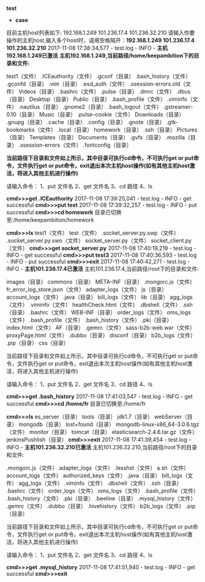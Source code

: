 ﻿**test**

 - **case**

目前主机host列表如下:
192.168.1.249
101.236.17.4
101.236.32.210
请输入你要操作的主机host,输入多个host时，请用空格隔开：**192.168.1.249 101.236.17.4 101.236.32.210**
2017-11-08 17:38:34,577 - test.log - INFO - **主机192.168.1.249已激活**
**主机192.168.1.249,当前路径/home/keepambition下的目录和文件:**

test1（文件）
.ICEauthority（文件）
.gconf（目录）
.bash_history（文件）
.gconfd（目录）
.vim（目录）
.esd_auth（文件）
.xsession-errors.old（文件）
Videos（目录）
.bashrc（文件）
.pulse（目录）
.dmrc（文件）
.dbus（目录）
Desktop（目录）
Public（目录）
.bash_profile（文件）
.viminfo（文件）
.nautilus（目录）
.gnome2（目录）
.bash_logout（文件）
.gstreamer-0.10（目录）
Music（目录）
.pulse-cookie（文件）
Downloads（目录）
.gnupg（目录）
.cache（目录）
.config（目录）
.gnote（目录）
.gtk-bookmarks（文件）
.local（目录）
homework（目录）
.ssh（目录）
Pictures（目录）
Templates（目录）
Documents（目录）
.gvfs（目录）
.mozilla（目录）
.xsession-errors（文件）
.fontconfig（目录）


**当前路径下目录和文件如上所示，其中目录可执行cd命令，不可执行get or put命令，文件执行get or put命令，exit退出本次主机host操作(如有其他主机host激活，将进入其他主机进行操作)**

请输入命令：
    1、put 文件名
    2、get 文件名
    3、cd  路径
    4、ls
        
**cmd>>>get .ICEauthority**
2017-11-08 17:39:25,041 - test.log - INFO - get successful
**cmd>>>put test**
2017-11-08 17:39:32,257 - test.log - INFO - put successful
**cmd>>>cd homework**
目录已切换至:/home/keepambition/homework

**cmd>>>ls**
test1（文件）
test（文件）
.socket_server.py.swp（文件）
.socket_server.py.swo（文件）
socket_server.py（文件）
socket_client.py（文件）
**cmd>>>get socket_server.py**
2017-11-08 17:40:19,219 - test.log - INFO - get successful
**cmd>>>put test3**
2017-11-08 17:40:36,593 - test.log - INFO - put successful
**cmd>>>exit**
2017-11-08 17:40:42,271 - test.log - INFO - **主机101.236.17.4已激活**
主机101.236.17.4,当前路径/root下的目录和文件:

images（目录）
commons（目录）
META-INF（目录）
.mongorc.js（文件）
fr_error_log_store.json（文件）
adapter_logs（文件）
js（目录）
account_logs（文件）
.java（目录）
bill_logs（文件）
lib（目录）
agg_logs（文件）
.viminfo（文件）
healthCheck.html（文件）
.dbshell（文件）
.ssh（目录）
.bashrc（文件）
WEB-INF（目录）
order_logs（文件）
oms_logs（文件）
.bash_profile（文件）
.bash_history（文件）
.pki（目录）
index.html（文件）
AF（目录）
.gemrc（文件）
sass-b2b-web.war（文件）
proxyPage.html（文件）
.dubbo（目录）
disconf（目录）
b2b_logs（文件）
.pip（目录）
css（目录）


当前路径下目录和文件如上所示，其中目录可执行cd命令，不可执行get or put命令，文件执行get or put命令，exit退出本次主机host操作(如有其他主机host激活，将进入其他主机进行操作)

请输入命令：
    1、put 文件名
    2、get 文件名
    3、cd  路径
    4、ls
        
**cmd>>>get .bash_history**
2017-11-08 17:41:03,547 - test.log - INFO - get successful
**cmd>>>cd /home/fr**
目录已切换至:/home/fr

**cmd>>>ls**
es_server（目录）
tools（目录）
jdk1.7（目录）
webServer（目录）
mongodb（目录）
lost+found（目录）
mongodb-linux-x86_64-3.0.6.tgz（文件）
monitor（目录）
tomcat（目录）
elasticsearch-2.4.6.tar.gz（文件）
jenkinsPushlish（目录）
**cmd>>>exit**
2017-11-08 17:41:39,454 - test.log - INFO - **主机101.236.32.210已激活**
主机101.236.32.210,当前路径/root下的目录和文件:

.mongorc.js（文件）
adapter_logs（文件）
.lesshst（文件）
a.sh（文件）
account_logs（文件）
authorized_keys（文件）
.java（目录）
bill_logs（文件）
agg_logs（文件）
.viminfo（文件）
.dbshell（文件）
.ssh（目录）
.bashrc（文件）
order_logs（文件）
oms_logs（文件）
.bash_profile（文件）
.bash_history（文件）
.pki（目录）
.beeline（目录）
.mysql_history（文件）
.gemrc（文件）
.dubbo（目录）
.hivehistory（文件）
b2b_logs（文件）
.pip（目录）


当前路径下目录和文件如上所示，其中目录可执行cd命令，不可执行get or put命令，文件执行get or put命令，exit退出本次主机host操作(如有其他主机host激活，将进入其他主机进行操作)

请输入命令：
    1、put 文件名
    2、get 文件名
    3、cd  路径
    4、ls
        
**cmd>>>get .mysql_history**
2017-11-08 17:41:51,940 - test.log - INFO - get successful
**cmd>>>exit**